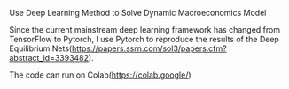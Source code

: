 Use Deep Learning Method to Solve Dynamic Macroeconomics Model

Since the current mainstream deep learning framework has changed from TensorFlow to Pytorch, I use Pytorch to reproduce the results of the Deep Equilibrium Nets(https://papers.ssrn.com/sol3/papers.cfm?abstract_id=3393482).

The code can run on Colab(https://colab.google/)
